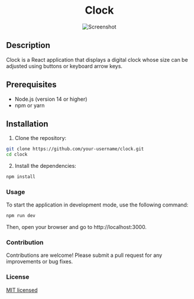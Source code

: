 <h1 align="center">Clock</h1>
<p align="center">
  <img src="../public/clock.png" alt="Screenshot" />
</p>

## Description

Clock is a React application that displays a digital clock whose size can be adjusted using buttons or keyboard arrow keys.

## Prerequisites

- Node.js (version 14 or higher)
- npm or yarn

## Installation

1. Clone the repository:

```sh
git clone https://github.com/your-username/clock.git
cd clock
```

2. Install the dependencies:

```sh
npm install
```

### Usage

To start the application in development mode, use the following command:

```sh
npm run dev
```

Then, open your browser and go to http://localhost:3000.

### Contribution

Contributions are welcome! Please submit a pull request for any improvements or bug fixes.

### License

[MIT licensed](./LICENSE.md)
